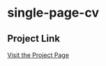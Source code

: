 # single-page-cv

## Project Link

[Visit the Project Page](https://roadmap.sh/projects/single-page-cv)


